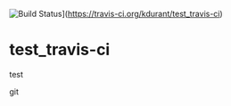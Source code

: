 ![Build Status](https://travis-ci.org/kdurant/test_travis-ci.svg?branch=dev)](https://travis-ci.org/kdurant/test_travis-ci)
# test_travis-ci
test

git 
